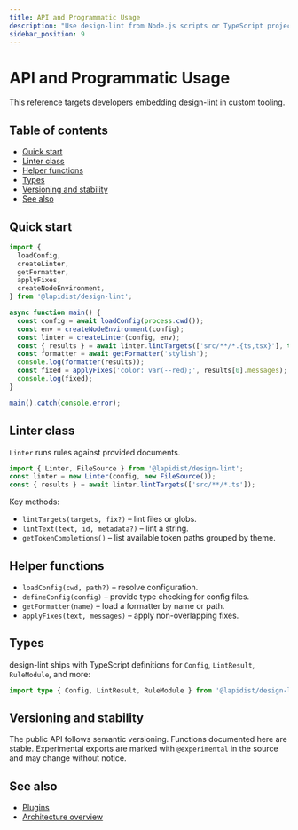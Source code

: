 ```yaml
---
title: API and Programmatic Usage
description: "Use design-lint from Node.js scripts or TypeScript projects."
sidebar_position: 9
---
```


# API and Programmatic Usage

This reference targets developers embedding design-lint in custom tooling.

## Table of contents
- [Quick start](#quick-start)
- [Linter class](#linter-class)
- [Helper functions](#helper-functions)
- [Types](#types)
- [Versioning and stability](#versioning-and-stability)
- [See also](#see-also)

## Quick start
```ts
import {
  loadConfig,
  createLinter,
  getFormatter,
  applyFixes,
  createNodeEnvironment,
} from '@lapidist/design-lint';

async function main() {
  const config = await loadConfig(process.cwd());
  const env = createNodeEnvironment(config);
  const linter = createLinter(config, env);
  const { results } = await linter.lintTargets(['src/**/*.{ts,tsx}'], true);
  const formatter = await getFormatter('stylish');
  console.log(formatter(results));
  const fixed = applyFixes('color: var(--red);', results[0].messages);
  console.log(fixed);
}

main().catch(console.error);
```

## Linter class
`Linter` runs rules against provided documents.

```ts
import { Linter, FileSource } from '@lapidist/design-lint';
const linter = new Linter(config, new FileSource());
const { results } = await linter.lintTargets(['src/**/*.ts']);
```

Key methods:
- `lintTargets(targets, fix?)` – lint files or globs.
- `lintText(text, id, metadata?)` – lint a string.
- `getTokenCompletions()` – list available token paths grouped by theme.

## Helper functions
- `loadConfig(cwd, path?)` – resolve configuration.
- `defineConfig(config)` – provide type checking for config files.
- `getFormatter(name)` – load a formatter by name or path.
- `applyFixes(text, messages)` – apply non-overlapping fixes.

## Types
design-lint ships with TypeScript definitions for `Config`, `LintResult`, `RuleModule`, and more:

```ts
import type { Config, LintResult, RuleModule } from '@lapidist/design-lint';
```

## Versioning and stability
The public API follows semantic versioning. Functions documented here are stable. Experimental exports are marked with `@experimental` in the source and may change without notice.

## See also
- [Plugins](./plugins.md)
- [Architecture overview](./architecture.md)
